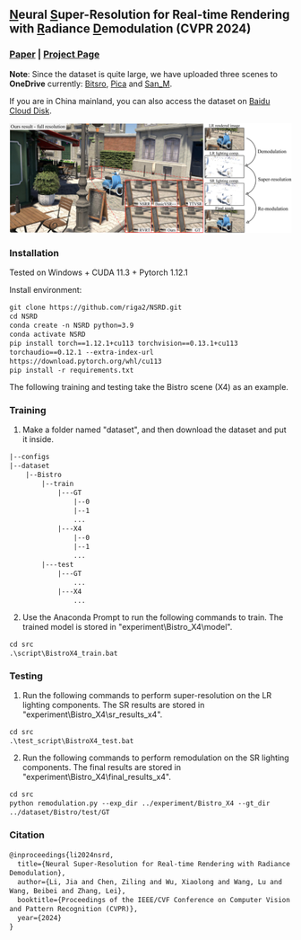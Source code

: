 ## <u>N</u>eural <u>S</u>uper-Resolution for Real-time Rendering with <u>R</u>adiance <u>D</u>emodulation (CVPR 2024)

### [Paper](https://arxiv.org/abs/2308.06699) | [Project Page](https://riga2.github.io/nsrd/)

__Note__: Since the dataset is quite large, we have uploaded three scenes to **OneDrive** currently: [Bitsro](https://mailsdueducn-my.sharepoint.com/:u:/g/personal/cuteloong_mail_sdu_edu_cn/EWaiWyZbRxNLgWw7wTV6IBYB2NXLimZ4JcvKhlWpZQ6Jzg?e=hc9scu), [Pica](https://mailsdueducn-my.sharepoint.com/:u:/g/personal/202215216_mail_sdu_edu_cn/ESRf0I6mKH1PqL9wpOW-q7YBYygrKDF9q13piFd1Xyce9g?e=sNhN72) and [San_M](https://mailsdueducn-my.sharepoint.com/:u:/g/personal/202215216_mail_sdu_edu_cn/Eek4usuLcUZGlHCnpzPD63YBukX5FlXELUbTzWa3_zsx1Q?e=nFAwRR).

If you are in China mainland, you can also access the dataset on [Baidu Cloud Disk](https://pan.baidu.com/s/1GJZ34keRFvGqnJ1Wgg0RHw?pwd=riga).

![Teaser](https://github.com/Riga2/NSRD/blob/main/user-imgs/teaser.jpg)

### Installation

Tested on Windows + CUDA 11.3 + Pytorch 1.12.1

Install environment:

```bazaar
git clone https://github.com/riga2/NSRD.git
cd NSRD
conda create -n NSRD python=3.9
conda activate NSRD
pip install torch==1.12.1+cu113 torchvision==0.13.1+cu113 torchaudio==0.12.1 --extra-index-url https://download.pytorch.org/whl/cu113
pip install -r requirements.txt
```

The following training and testing take the Bistro scene (X4) as an example.

### Training
1. Make a folder named "dataset", and then download the dataset and put it inside.
```bazaar
|--configs
|--dataset
    |--Bistro
        |--train
            |---GT
                |--0
                |--1
                ...
            |---X4
                |--0
                |--1
                ...
        |---test
            |---GT
                ...
            |---X4
                ...
```
2. Use the Anaconda Prompt to run the following commands to train. The trained model is stored in "experiment\Bistro_X4\model".
```bazaar
cd src
.\script\BistroX4_train.bat
```

### Testing
1. Run the following commands to perform super-resolution on the LR lighting components. The SR results are stored in "experiment\Bistro_X4\sr_results_x4".
```bazaar
cd src
.\test_script\BistroX4_test.bat
```
2. Run the following commands to perform remodulation on the SR lighting components. The final results are stored in "experiment\Bistro_X4\final_results_x4".
```bazaar
cd src
python remodulation.py --exp_dir ../experiment/Bistro_X4 --gt_dir ../dataset/Bistro/test/GT
```

### Citation
```
@inproceedings{li2024nsrd,
  title={Neural Super-Resolution for Real-time Rendering with Radiance Demodulation},
  author={Li, Jia and Chen, Ziling and Wu, Xiaolong and Wang, Lu and Wang, Beibei and Zhang, Lei},
  booktitle={Proceedings of the IEEE/CVF Conference on Computer Vision and Pattern Recognition (CVPR)},
  year={2024}
}
```
